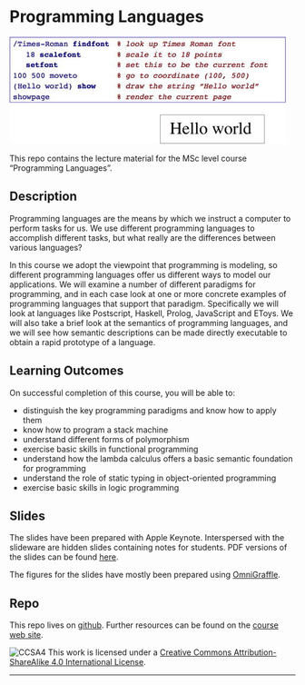 # Programming Languages

![Postscript](Figures/helloWorld.jpg)

This repo contains the lecture material for the MSc level course “Programming Languages”.

## Description

Programming languages are the means by which we instruct a computer to perform tasks for us. We use different programming languages to accomplish different tasks, but what really are the differences between various languages?

In this course we adopt the viewpoint that programming is modeling, so different programming languages offer us different ways to model our applications. We will examine a number of different paradigms for programming, and in each case look at one or more concrete examples of programming languages that support that paradigm. Specifically we will look at languages like Postscript, Haskell, Prolog, JavaScript and EToys. We will also take a brief look at the semantics of programming languages, and we will see how semantic descriptions can be made directly executable to obtain a rapid prototype of a language.

## Learning Outcomes

On successful completion of this course, you will be able to:

- distinguish the key programming paradigms and know how to apply them
- know how to program a stack machine
- understand different forms of polymorphism
- exercise basic skills in functional programming
- understand how the lambda calculus offers a basic semantic foundation for programming
- understand the role of static typing in object-oriented programming
- exercise basic skills in logic programming


## Slides

The slides have been prepared with Apple Keynote. Interspersed with the slideware are hidden slides containing notes for students. PDF versions of the slides can be found [here](http://scg.unibe.ch/download/lectures/pl/).

The figures for the slides have mostly been prepared using [OmniGraffle](https://www.omnigroup.com/omnigraffle/).

## Repo

This repo lives on [github](https://github.com/onierstrasz/course-programming-languages).
Further resources can be found on the [course web site](http://scg.unibe.ch/teaching/pl).

![CCSA4](https://licensebuttons.net/l/by-sa/3.0/88x31.png)
This work is licensed under a [Creative Commons Attribution-ShareAlike 4.0 International License](http://creativecommons.org/licenses/by-sa/4.0/).

---
